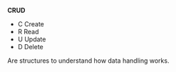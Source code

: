 **CRUD**

- C  Create 
- R  Read
- U  Update
- D  Delete


Are structures to understand how data handling works.
